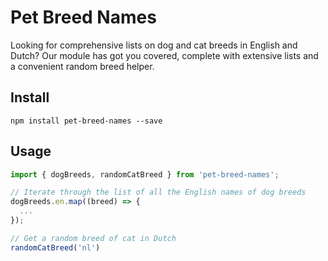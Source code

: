 # Pet Breed Names

Looking for comprehensive lists on dog and cat breeds in English and Dutch? Our module has got you covered, complete with extensive lists and a convenient random breed helper.

## Install

`npm install pet-breed-names --save`

## Usage

```javascript
import { dogBreeds, randomCatBreed } from 'pet-breed-names';

// Iterate through the list of all the English names of dog breeds
dogBreeds.en.map((breed) => {
  ...
});

// Get a random breed of cat in Dutch
randomCatBreed('nl')
```
